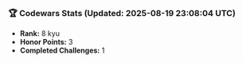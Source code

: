 ### 🏆 Codewars Stats (Updated: 2025-08-19 23:08:04 UTC)

- **Rank:** 8 kyu
- **Honor Points:** 3
- **Completed Challenges:** 1
